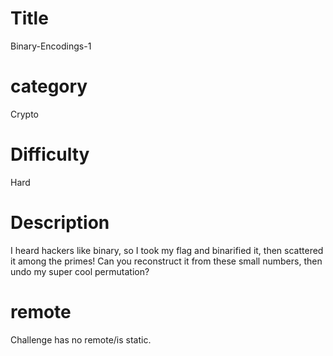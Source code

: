 
# Title
Binary-Encodings-1

# category
Crypto

# Difficulty
Hard

# Description
I heard hackers like binary, so I took my flag and binarified it, then scattered it among the primes!
Can you reconstruct it from these small numbers, then undo my super cool permutation?

# remote
Challenge has no remote/is static.
